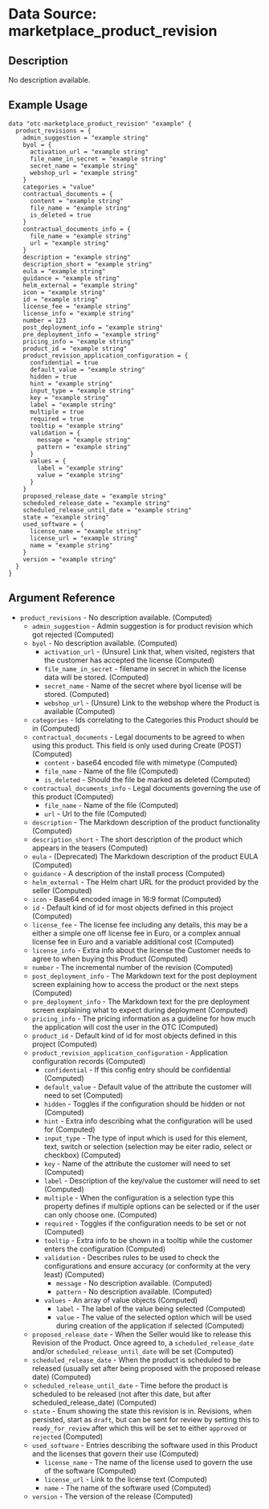 # Data Source: marketplace_product_revision

## Description

No description available.

## Example Usage

```hcl
data "otc-marketplace_product_revision" "example" {
  product_revisions = {
    admin_suggestion = "example string"
    byol = {
      activation_url = "example string"
      file_name_in_secret = "example string"
      secret_name = "example string"
      webshop_url = "example string"
    }
    categories = "value"
    contractual_documents = {
      content = "example string"
      file_name = "example string"
      is_deleted = true
    }
    contractual_documents_info = {
      file_name = "example string"
      url = "example string"
    }
    description = "example string"
    description_short = "example string"
    eula = "example string"
    guidance = "example string"
    helm_external = "example string"
    icon = "example string"
    id = "example string"
    license_fee = "example string"
    license_info = "example string"
    number = 123
    post_deployment_info = "example string"
    pre_deployment_info = "example string"
    pricing_info = "example string"
    product_id = "example string"
    product_revision_application_configuration = {
      confidential = true
      default_value = "example string"
      hidden = true
      hint = "example string"
      input_type = "example string"
      key = "example string"
      label = "example string"
      multiple = true
      required = true
      tooltip = "example string"
      validation = {
        message = "example string"
        pattern = "example string"
      }
      values = {
        label = "example string"
        value = "example string"
      }
    }
    proposed_release_date = "example string"
    scheduled_release_date = "example string"
    scheduled_release_until_date = "example string"
    state = "example string"
    used_software = {
      license_name = "example string"
      license_url = "example string"
      name = "example string"
    }
    version = "example string"
  }
}
```

## Argument Reference

- `product_revisions` - No description available.
  (Computed)
  - `admin_suggestion` - Admin suggestion is for product revision which got rejected
    (Computed)
  - `byol` - No description available.
    (Computed)
    - `activation_url` - (Unsure) Link that, when visited, registers that the customer has accepted the license
      (Computed)
    - `file_name_in_secret` - filename in secret in which the license data will be stored.
      (Computed)
    - `secret_name` - Name of the secret where byol license will be stored.
      (Computed)
    - `webshop_url` - (Unsure) Link to the webshop where the Product is available
      (Computed)
  - `categories` - Ids correlating to the Categories this Product should be in
    (Computed)
  - `contractual_documents` - Legal documents to be agreed to when using this product. This field is only used during Create (POST)
    (Computed)
    - `content` - base64 encoded file with mimetype
      (Computed)
    - `file_name` - Name of the file
      (Computed)
    - `is_deleted` - Should the file be marked as deleted
      (Computed)
  - `contractual_documents_info` - Legal documents governing the use of this product
    (Computed)
    - `file_name` - Name of the file
      (Computed)
    - `url` - Url to the file
      (Computed)
  - `description` - The Markdown description of the product functionality
    (Computed)
  - `description_short` - The short description of the product which appears in the teasers
    (Computed)
  - `eula` - (Deprecated) The Markdown description of the product EULA
    (Computed)
  - `guidance` - A description of the install process
    (Computed)
  - `helm_external` - The Helm chart URL for the product provided by the seller
    (Computed)
  - `icon` - Base64 encoded image in 16:9 format
    (Computed)
  - `id` - Default kind of id for most objects defined in this project
    (Computed)
  - `license_fee` - The license fee including any details, this may be a either a simple one off license fee in Euro, or a complex annual license fee in Euro and a variable additional cost
    (Computed)
  - `license_info` - Extra info about the license the Customer needs to agree to when buying this Product
    (Computed)
  - `number` - The incremental number of the revision
    (Computed)
  - `post_deployment_info` - The Markdown text for the post deployment screen explaining how to access the product or the next steps
    (Computed)
  - `pre_deployment_info` - The Markdown text for the pre deployment screen explaining what to expect during deployment
    (Computed)
  - `pricing_info` - The pricing information as a guideline for how much the application will cost the user in the OTC
    (Computed)
  - `product_id` - Default kind of id for most objects defined in this project
    (Computed)
  - `product_revision_application_configuration` - Application configuration records
    (Computed)
    - `confidential` - If this config entry should be confidential
      (Computed)
    - `default_value` - Default value of the attribute the customer will need to set
      (Computed)
    - `hidden` - Toggles if the configuration should be hidden or not
      (Computed)
    - `hint` - Extra info describing what the configuration will be used for
      (Computed)
    - `input_type` - The type of input which is used for this element, text, switch or selection (selection may be eiter radio, select or checkbox)
      (Computed)
    - `key` - Name of the attribute the customer will need to set
      (Computed)
    - `label` - Description of the key/value the customer will need to set
      (Computed)
    - `multiple` - When the configuration is a selection type this property defines if multiple options can be selected or if the user can only choose one.
      (Computed)
    - `required` - Toggles if the configuration needs to be set or not
      (Computed)
    - `tooltip` - Extra info to be shown in a tooltip while the customer enters the configuration
      (Computed)
    - `validation` - Describes rules to be used to check the configurations and ensure accuracy (or conformity at the very least)
      (Computed)
      - `message` - No description available.
        (Computed)
      - `pattern` - No description available.
        (Computed)
    - `values` - An array of value objects
      (Computed)
      - `label` - The label of the value being selected
        (Computed)
      - `value` - The value of the selected option which will be used during creation of the application if selected
        (Computed)
  - `proposed_release_date` - When the Seller would like to release this Revision of the Product. Once agreed to, a `scheduled_release_date` and/or `scheduled_release_until_date` will be set
    (Computed)
  - `scheduled_release_date` - When the product is scheduled to be released (usually set after being proposed with the proposed release date)
    (Computed)
  - `scheduled_release_until_date` - Time before the product is scheduled to be released (not after this date, but after scheduled_release_date)
    (Computed)
  - `state` - Enum showing the state this revision is in. Revisions, when persisted, start as `draft`, but can be sent for review by setting this to `ready_for_review` after which this will be set to either `approved` or `rejected`
    (Computed)
  - `used_software` - Entries describing the software used in this Product and the licenses that govern their use
    (Computed)
    - `license_name` - The name of the license used to govern the use of the software
      (Computed)
    - `license_url` - Link to the license text
      (Computed)
    - `name` - The name of the software used
      (Computed)
  - `version` - The version of the release
    (Computed)

